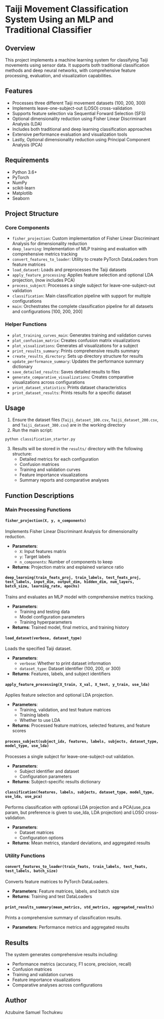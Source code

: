 # Taiji Movement Classification System Using an MLP and Traditional Classifier

## Overview
This project implements a machine learning system for classifying Taiji movements using sensor data. It supports both traditional classification methods and deep neural networks, with comprehensive feature processing, evaluation, and visualization capabilities.

## Features
- Processes three different Taiji movement datasets (100, 200, 300)
- Implements leave-one-subject-out (LOSO) cross-validation
- Supports feature selection via Sequential Forward Selection (SFS)
- Optional dimensionality reduction using Fisher Linear Discriminant Analysis (LDA)
- Includes both traditional and deep learning classification approaches
- Extensive performance evaluation and visualization tools
- Lastly, Optional dimensionality reduction using Principal Component Analysis (PCA)

## Requirements
- Python 3.6+
- PyTorch
- NumPy
- scikit-learn
- Matplotlib
- Seaborn

## Project Structure

### Core Components

- `fisher_projection`: Custom implementation of Fisher Linear Discriminant Analysis for dimensionality reduction
- `deep_learning`: Implementation of MLP training and evaluation with comprehensive metrics tracking
- `convert_features_to_loader`: Utility to create PyTorch DataLoaders from feature matrices
- `load_dataset`: Loads and preprocesses the Taiji datasets
- `apply_feature_processing`: Applies feature selection and optional LDA projection, (now includes PCA)
- `process_subject`: Processes a single subject for leave-one-subject-out validation
- `classification`: Main classification pipeline with support for multiple configurations
- `main`: Orchestrates the complete classification pipeline for all datasets and configurations [100, 200, 200]

### Helper Functions

- `plot_training_curves_main`: Generates training and validation curves
- `plot_confusion_matrix`: Creates confusion matrix visualizations
- `plot_visualizations`: Generates all visualizations for a subject
- `print_results_summary`: Prints comprehensive results summary
- `create_results_directory`: Sets up directory structure for results
- `update_performance_summary`: Updates the performance summary dictionary
- `save_detailed_results`: Saves detailed results to files
- `generate_comparative_visualizations`: Creates comparative visualizations across configurations
- `print_dataset_statistics`: Prints dataset characteristics
- `print_dataset_results`: Prints results for a specific dataset

## Usage

1. Ensure the dataset files (`Taiji_dataset_100.csv`, `Taiji_dataset_200.csv`, and `Taiji_dataset_300.csv`) are in the working directory
2. Run the main script:

```python
python classification_starter.py
```

3. Results will be stored in the `results/` directory with the following structure:
   - Detailed metrics for each configuration
   - Confusion matrices
   - Training and validation curves
   - Feature importance visualizations
   - Summary reports and comparative analyses

## Function Descriptions

### Main Processing Functions

#### `fisher_projection(X, y, n_components)`
Implements Fisher Linear Discriminant Analysis for dimensionality reduction.
- **Parameters**:
  - `X`: Input features matrix
  - `y`: Target labels
  - `n_components`: Number of components to keep
- **Returns**: Projection matrix and explained variance ratio

#### `deep_learning(train_feats_proj, train_labels, test_feats_proj, test_labels, input_dim, output_dim, hidden_dim, num_layers, batch_size, learning_rate, epochs)`
Trains and evaluates an MLP model with comprehensive metrics tracking.
- **Parameters**:
  - Training and testing data
  - Model configuration parameters
  - Training hyperparameters
- **Returns**: Trained model, final metrics, and training history

#### `load_dataset(verbose, dataset_type)`
Loads the specified Taiji dataset.
- **Parameters**:
  - `verbose`: Whether to print dataset information
  - `dataset_type`: Dataset identifier (100, 200, or 300)
- **Returns**: Features, labels, and subject identifiers

#### `apply_feature_processing(X_train, X_val, X_test, y_train, use_lda)`
Applies feature selection and optional LDA projection.
- **Parameters**:
  - Training, validation, and test feature matrices
  - Training labels
  - Whether to use LDA
- **Returns**: Processed feature matrices, selected features, and feature scores

#### `process_subject(subject_idx, features, labels, subjects, dataset_type, model_type, use_lda)`
Processes a single subject for leave-one-subject-out validation.
- **Parameters**:
  - Subject identifier and dataset
  - Configuration parameters
- **Returns**: Subject-specific results dictionary

#### `classification(features, labels, subjects, dataset_type, model_type, use_lda, use_pca)`
Performs classification with optional LDA projection and a PCA(use_pca param, but preference is
given to use_lda, LDA projection) and LOSO cross-validation.
- **Parameters**:
  - Dataset matrices
  - Configuration options
- **Returns**: Mean metrics, standard deviations, and aggregated results

### Utility Functions

#### `convert_features_to_loader(train_feats, train_labels, test_feats, test_labels, batch_size)`
Converts feature matrices to PyTorch DataLoaders.
- **Parameters**: Feature matrices, labels, and batch size
- **Returns**: Training and test DataLoaders

#### `print_results_summary(mean_metrics, std_metrics, aggregated_results)`
Prints a comprehensive summary of classification results.
- **Parameters**: Performance metrics and aggregated results

## Results
The system generates comprehensive results including:
- Performance metrics (accuracy, F1 score, precision, recall)
- Confusion matrices
- Training and validation curves
- Feature importance visualizations
- Comparative analyses across configurations

## Author
Azubuine Samuel Tochukwu